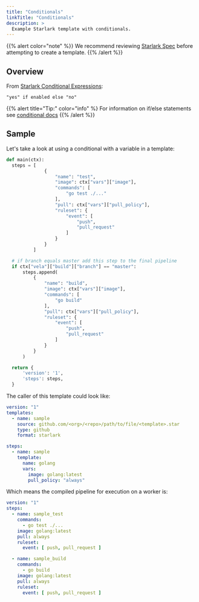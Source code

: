 ```yaml
---
title: "Conditionals"
linkTitle: "Conditionals"
description: >
  Example Starlark template with conditionals.
---
```


{{% alert color="note" %}}
We recommend reviewing [Starlark Spec](https://github.com/bazelbuild/starlark/blob/master/spec.md) before attempting to create a template.
{{% /alert %}}

## Overview

From [Starlark Conditional Expressions](https://github.com/google/starlark-go/blob/master/doc/spec.md#conditional-expressions):

```text
"yes" if enabled else "no"
```

{{% alert title="Tip:" color="info" %}
For information on if/else statements see [conditional docs](https://github.com/google/starlark-go/blob/master/doc/spec.md#conditional-expressions)
{{% /alert %}}

## Sample

Let's take a look at using a conditional with a variable in a template:

```python
def main(ctx):
  steps = [
              {
                  "name": "test",
                  "image": ctx["vars"]["image"],
                  "commands": [
                      "go test ./..."
                  ],
                  "pull": ctx["vars"]["pull_policy"],
                  "ruleset": {
                      "event": [
                          "push",
                          "pull_request"
                      ]
                  }
              }
          ]

  # if branch equals master add this step to the final pipeline
  if ctx["vela"]["build"]["branch"] == "master":
      steps.append(
          {
              "name": "build",
              "image": ctx["vars"]["image"],
              "commands": [
                  "go build"
              ],
              "pull": ctx["vars"]["pull_policy"],
              "ruleset": {
                  "event": [
                      "push",
                      "pull_request"
                  ]
              }
          }
      )

  return {
      'version': '1',
      'steps': steps,
  }
```

The caller of this template could look like:

```yaml
version: "1"
templates:
  - name: sample
    source: github.com/<org>/<repo>/path/to/file/<template>.star
    type: github
    format: starlark

steps:
  - name: sample
    template:
      name: golang
      vars:
        image: golang:latest
        pull_policy: "always"
```

Which means the compiled pipeline for execution on a worker is:

```yaml
version: "1"
steps:
  - name: sample_test
    commands:
      - go test ./...
    image: golang:latest
    pull: always
    ruleset:
      event: [ push, pull_request ]

  - name: sample_build
    commands:
      - go build
    image: golang:latest
    pull: always
    ruleset:
      event: [ push, pull_request ]
```
